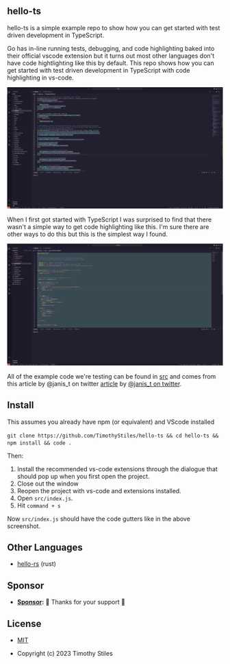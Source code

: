 ## hello-ts

hello-ts is a simple example repo to show how you can get started with test driven development in TypeScript.

Go has in-line running tests, debugging, and code highlighting baked into their official vscode extension but it turns out most other languages don't have code hightlighting like this by default. This repo shows how you can get started with test driven development in TypeScript with code highlighting in vs-code.

![Example screenshot of golang code from [poly](https://github.com/bebop/poly) covered by tests being highlighted green.](./screenshots/golang-gutters.png)

When I first got started with TypeScript I was surprised to find that there wasn't a simple way to get code highlighting like this. I'm sure there are other ways to do this but this is the simplest way I found.
 
![Example screenshot of typescript code in this repo covered by tests being highlighted green.](./screenshots/typescript-gutters.png)

All of the example code we're testing can be found in [src](./src) and comes from this article by @janis_t on twitter [article](https://www.typescriptbites.io/articles/build-test-and-publish-typescript-npm-package-2022) by [@janis_t on twitter](https://twitter.com/janis_t).


## Install

This assumes you already have npm (or equivalent) and VScode installed

```git clone https://github.com/TimothyStiles/hello-ts && cd hello-ts && npm install && code .```

Then:

1. Install the recommended vs-code extensions through the dialogue that should pop up when you first open the project.
2. Close out the window
3. Reopen the project with vs-code and extensions installed.
4. Open `src/index.js`.
5. Hit `command + s`

 Now `src/index.js` should have the code gutters like in the above screenshot.


## Other Languages
* [hello-rs](https://github.com/TimothyStiles/hello-rs) (rust)


## Sponsor

* **[Sponsor](https://github.com/sponsors/TimothyStiles):** 🤘 Thanks for your support 🤘


## License

* [MIT](LICENSE)

* Copyright (c) 2023 Timothy Stiles
